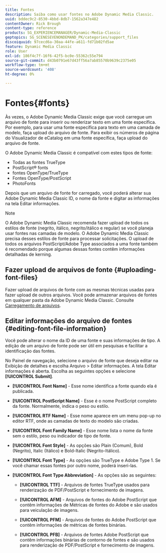 ```yaml
---
title: Fontes
description: Saiba como usar fontes no Adobe Dynamic Media Classic.
uuid: bddec9c2-8530-4bbd-8db7-1562a347e482
contentOwner: Rick Brough
content-type: reference
products: SG_EXPERIENCEMANAGER/Dynamic-Media-Classic
geptopics: SG_SCENESEVENONDEMAND_PK/categories/support_files
discoiquuid: 97cecd6a-30aa-44fe-a611-fd71b02fd5ae
feature: Dynamic Media Classic
role: User
exl-id: 186f4c7f-16f6-42f5-bc0e-55362c55e794
source-git-commit: d43b0791e67d43ff56a7ab85570b9639c2375e05
workflow-type: tm+mt
source-wordcount: '408'
ht-degree: 0%

---
```


# Fontes{#fonts}

Às vezes, o Adobe Dynamic Media Classic exige que você carregue um arquivo de fonte para inserir ou renderizar texto em uma fonte específica. Por exemplo, para usar uma fonte específica para texto em uma camada de modelo, faça upload do arquivo de fonte. Para exibir os números de página do Visualizador de eCatalog em uma fonte específica, faça upload do arquivo de fonte.

O Adobe Dynamic Media Classic é compatível com estes tipos de fonte:

* Todas as fontes TrueType
* PostScript® fonts
* fontes OpenType/TrueType
* Fontes OpenType/PostScript
* PhotoFonts

Depois que um arquivo de fonte for carregado, você poderá alterar sua Adobe Dynamic Media Classic ID, o nome da fonte e digitar as informações na tela Editar informações.

>[!NOTE]
>
>O Adobe Dynamic Media Classic recomenda fazer upload de todos os estilos de fonte (negrito, itálico, negrito/itálico e regular) se você planeja usar fontes nas camadas de modelo. O Adobe Dynamic Media Classic precisa desses estilos de fonte para processar solicitações. O upload de todos os arquivos PostScript/Adobe Type associados a uma fonte também é recomendado porque algumas dessas fontes contêm informações detalhadas de kerning.

## Fazer upload de arquivos de fonte {#uploading-font-files}

Fazer upload de arquivos de fonte com as mesmas técnicas usadas para fazer upload de outros arquivos. Você pode armazenar arquivos de fontes em qualquer pasta da Adobe Dynamic Media Classic. Consulte [Carregamento de arquivos](uploading-files.md#uploading_your_files).

## Editar informações do arquivo de fontes {#editing-font-file-information}

Você pode alterar o nome da ID de uma fonte e suas informações de tipo. A edição de um arquivo de fonte pode ser útil em pesquisas e facilitar a identificação das fontes.

No Painel de navegação, selecione o arquivo de fonte que deseja editar na Exibição de detalhes e escolha Arquivo > Editar informações. A tela Editar informações é aberta. Escolha as seguintes opções e selecione **[!UICONTROL Submit]**.

* **[!UICONTROL Font Name]** - Esse nome identifica a fonte quando ela é publicada.

* **[!UICONTROL PostScript Name]** - Esse é o nome PostScript completo da fonte. Normalmente, indica o peso ou estilo.

* **[!UICONTROL RTF Name]** - Esse nome aparece em um menu pop-up no editor RTF, onde as camadas de texto do modelo são criadas.

* **[!UICONTROL Font Family Name]** - Esse nome lista o nome da fonte sem o estilo, peso ou indicador de tipo de fonte.

* **[!UICONTROL Font Style]** - As opções são Plain (Comum), Bold (Negrito), Italic (Itálico) e Bold-Italic (Negrito-Itálico).

* **[!UICONTROL Font Type]** - As opções são TrueType e Adobe Type 1. Se você chamar essas fontes por outro nome, poderá inseri-las.

* **[!UICONTROL Font Type Abbreviation]** - As opções são as seguintes:

   * **[!UICONTROL TTF]** - Arquivos de fontes TrueType usados para renderização de PDF/PostScript e fornecimento de imagens.

   * **[!UICONTROL AFM]** - Arquivos de fontes do Adobe PostScript que contêm informações de Métricas de fontes do Adobe e são usados para veiculação de imagens.

   * **[!UICONTROL PFM]** - Arquivos de fontes do Adobe PostScript que contêm informações de métricas de fontes binárias.

   * **[!UICONTROL PFB]** - Arquivos de fontes Adobe PostScript que contêm informações binárias de contorno de fontes e são usados para renderização de PDF/PostScript e fornecimento de imagens.
